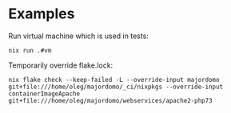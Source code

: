 # Examples

Run virtual machine which is used in tests:
```
nix run .#vm
```

Temporarily override flake.lock:
``` shell
nix flake check --keep-failed -L --override-input majordomo git+file:///home/oleg/majordomo/_ci/nixpkgs --override-input containerImageApache git+file:///home/oleg/majordomo/webservices/apache2-php73
```
